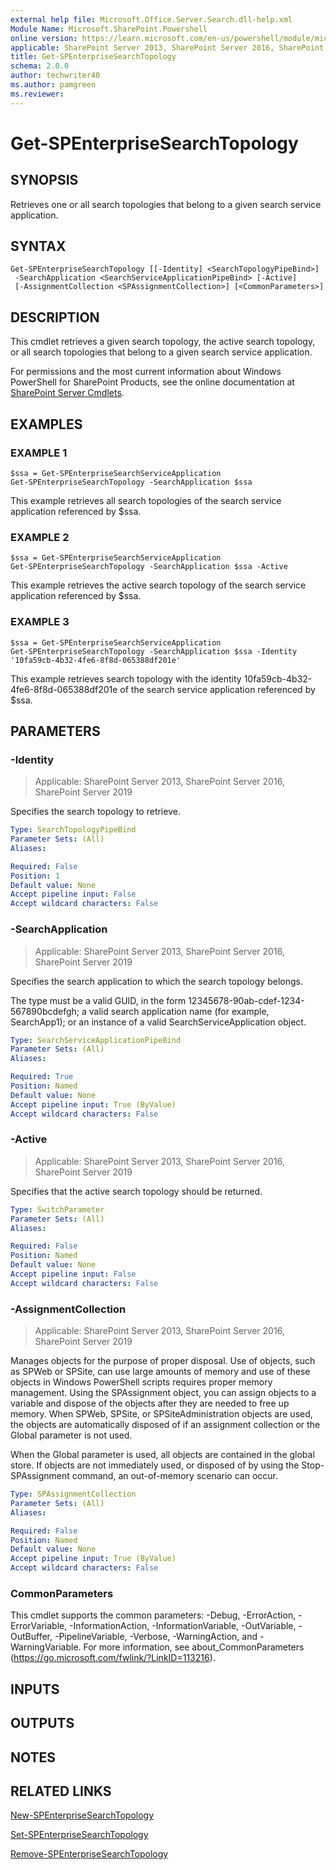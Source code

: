```yaml
---
external help file: Microsoft.Office.Server.Search.dll-help.xml
Module Name: Microsoft.SharePoint.Powershell
online version: https://learn.microsoft.com/en-us/powershell/module/microsoft.sharepoint.powershell/get-spenterprisesearchtopology
applicable: SharePoint Server 2013, SharePoint Server 2016, SharePoint Server 2019
title: Get-SPEnterpriseSearchTopology
schema: 2.0.0
author: techwriter40
ms.author: pamgreen
ms.reviewer:
---
```


# Get-SPEnterpriseSearchTopology

## SYNOPSIS
Retrieves one or all search topologies that belong to a given search service application.

## SYNTAX

```
Get-SPEnterpriseSearchTopology [[-Identity] <SearchTopologyPipeBind>]
 -SearchApplication <SearchServiceApplicationPipeBind> [-Active]
 [-AssignmentCollection <SPAssignmentCollection>] [<CommonParameters>]
```

## DESCRIPTION
This cmdlet retrieves a given search topology, the active search topology, or all search topologies that belong to a given search service application.

For permissions and the most current information about Windows PowerShell for SharePoint Products, see the online documentation at [SharePoint Server Cmdlets](https://learn.microsoft.com/powershell/sharepoint/sharepoint-server/sharepoint-server-cmdlets).

## EXAMPLES

### EXAMPLE 1
```
$ssa = Get-SPEnterpriseSearchServiceApplication
Get-SPEnterpriseSearchTopology -SearchApplication $ssa
```

This example retrieves all search topologies of the search service application referenced by $ssa.

### EXAMPLE 2
```
$ssa = Get-SPEnterpriseSearchServiceApplication
Get-SPEnterpriseSearchTopology -SearchApplication $ssa -Active
```

This example retrieves the active search topology of the search service application referenced by $ssa.

### EXAMPLE 3
```
$ssa = Get-SPEnterpriseSearchServiceApplication
Get-SPEnterpriseSearchTopology -SearchApplication $ssa -Identity '10fa59cb-4b32-4fe6-8f8d-065388df201e'
```

This example retrieves search topology with the identity 10fa59cb-4b32-4fe6-8f8d-065388df201e of the search service application referenced by $ssa.

## PARAMETERS

### -Identity

> Applicable: SharePoint Server 2013, SharePoint Server 2016, SharePoint Server 2019

Specifies the search topology to retrieve.

```yaml
Type: SearchTopologyPipeBind
Parameter Sets: (All)
Aliases:

Required: False
Position: 1
Default value: None
Accept pipeline input: False
Accept wildcard characters: False
```

### -SearchApplication

> Applicable: SharePoint Server 2013, SharePoint Server 2016, SharePoint Server 2019

Specifies the search application to which the search topology belongs.

The type must be a valid GUID, in the form 12345678-90ab-cdef-1234-567890bcdefgh; a valid search application name (for example, SearchApp1); or an instance of a valid SearchServiceApplication object.

```yaml
Type: SearchServiceApplicationPipeBind
Parameter Sets: (All)
Aliases:

Required: True
Position: Named
Default value: None
Accept pipeline input: True (ByValue)
Accept wildcard characters: False
```

### -Active

> Applicable: SharePoint Server 2013, SharePoint Server 2016, SharePoint Server 2019

Specifies that the active search topology should be returned.

```yaml
Type: SwitchParameter
Parameter Sets: (All)
Aliases:

Required: False
Position: Named
Default value: None
Accept pipeline input: False
Accept wildcard characters: False
```

### -AssignmentCollection

> Applicable: SharePoint Server 2013, SharePoint Server 2016, SharePoint Server 2019

Manages objects for the purpose of proper disposal. Use of objects, such as SPWeb or SPSite, can use large amounts of memory and use of these objects in Windows PowerShell scripts requires proper memory management. Using the SPAssignment object, you can assign objects to a variable and dispose of the objects after they are needed to free up memory. When SPWeb, SPSite, or SPSiteAdministration objects are used, the objects are automatically disposed of if an assignment collection or the Global parameter is not used.

When the Global parameter is used, all objects are contained in the global store. If objects are not immediately used, or disposed of by using the Stop-SPAssignment command, an out-of-memory scenario can occur.
```yaml
Type: SPAssignmentCollection
Parameter Sets: (All)
Aliases:

Required: False
Position: Named
Default value: None
Accept pipeline input: True (ByValue)
Accept wildcard characters: False
```

### CommonParameters
This cmdlet supports the common parameters: -Debug, -ErrorAction, -ErrorVariable, -InformationAction, -InformationVariable, -OutVariable, -OutBuffer, -PipelineVariable, -Verbose, -WarningAction, and -WarningVariable. For more information, see about_CommonParameters (https://go.microsoft.com/fwlink/?LinkID=113216).

## INPUTS

## OUTPUTS

## NOTES

## RELATED LINKS

[New-SPEnterpriseSearchTopology](New-SPEnterpriseSearchTopology.md)

[Set-SPEnterpriseSearchTopology](Set-SPEnterpriseSearchTopology.md)

[Remove-SPEnterpriseSearchTopology](Remove-SPEnterpriseSearchTopology.md)
